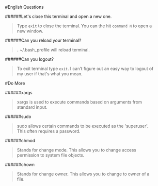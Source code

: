 #English Questions

######Let's close this terminal and open a new one.

>Type `exit` to close the terminal. You can the hit `command N` to open a new window.

######Can you reload your terminal?

>. ~/.bash_profile will reload terminal.

######Can you logout?

>To exit terminal type `exit`. I can't figure out an easy way to logout of my user if that's what you mean.

#Do More

######xargs

>xargs is used to execute commands based on arguments from standard input.

######sudo

>sudo allows certain commands to be executed as the 'superuser'. This often requires a password.

######chmod

>Stands for change mode. This allows you to change access permission to system file objects.

######chown

>Stands for change owner. This allows you to change to owner of a file.


